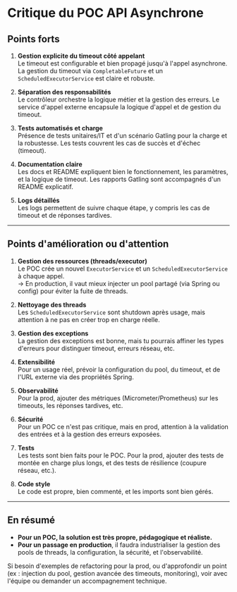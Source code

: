 # Critique du POC API Asynchrone

## Points forts

1. **Gestion explicite du timeout côté appelant**  
   Le timeout est configurable et bien propagé jusqu'à l'appel asynchrone. La gestion du timeout via `CompletableFuture` et un `ScheduledExecutorService` est claire et robuste.

2. **Séparation des responsabilités**  
   Le contrôleur orchestre la logique métier et la gestion des erreurs. Le service d'appel externe encapsule la logique d'appel et de gestion du timeout.

3. **Tests automatisés et charge**  
   Présence de tests unitaires/IT et d'un scénario Gatling pour la charge et la robustesse. Les tests couvrent les cas de succès et d'échec (timeout).

4. **Documentation claire**  
   Les docs et README expliquent bien le fonctionnement, les paramètres, et la logique de timeout. Les rapports Gatling sont accompagnés d'un README explicatif.

5. **Logs détaillés**  
   Les logs permettent de suivre chaque étape, y compris les cas de timeout et de réponses tardives.

---

## Points d'amélioration ou d'attention

1. **Gestion des ressources (threads/executor)**  
   Le POC crée un nouvel `ExecutorService` et un `ScheduledExecutorService` à chaque appel.  
   → En production, il vaut mieux injecter un pool partagé (via Spring ou config) pour éviter la fuite de threads.

2. **Nettoyage des threads**  
   Les `ScheduledExecutorService` sont shutdown après usage, mais attention à ne pas en créer trop en charge réelle.

3. **Gestion des exceptions**  
   La gestion des exceptions est bonne, mais tu pourrais affiner les types d'erreurs pour distinguer timeout, erreurs réseau, etc.

4. **Extensibilité**  
   Pour un usage réel, prévoir la configuration du pool, du timeout, et de l'URL externe via des propriétés Spring.

5. **Observabilité**  
   Pour la prod, ajouter des métriques (Micrometer/Prometheus) sur les timeouts, les réponses tardives, etc.

6. **Sécurité**  
   Pour un POC ce n'est pas critique, mais en prod, attention à la validation des entrées et à la gestion des erreurs exposées.

7. **Tests**  
   Les tests sont bien faits pour le POC. Pour la prod, ajouter des tests de montée en charge plus longs, et des tests de résilience (coupure réseau, etc.).

8. **Code style**  
   Le code est propre, bien commenté, et les imports sont bien gérés.

---

## En résumé

- **Pour un POC, la solution est très propre, pédagogique et réaliste.**
- **Pour un passage en production**, il faudra industrialiser la gestion des pools de threads, la configuration, la sécurité, et l'observabilité.

Si besoin d'exemples de refactoring pour la prod, ou d'approfondir un point (ex : injection du pool, gestion avancée des timeouts, monitoring), voir avec l'équipe ou demander un accompagnement technique. 